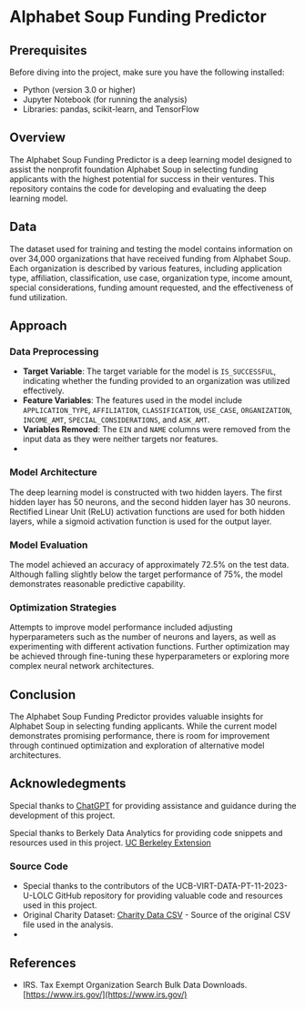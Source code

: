 # Alphabet Soup Funding Predictor

## Prerequisites

Before diving into the project, make sure you have the following installed:

- Python (version 3.0 or higher)
- Jupyter Notebook (for running the analysis)
- Libraries: pandas, scikit-learn, and TensorFlow

## Overview

The Alphabet Soup Funding Predictor is a deep learning model designed to assist the nonprofit foundation Alphabet Soup in selecting funding applicants with the highest potential for success in their ventures. This repository contains the code for developing and evaluating the deep learning model.

## Data

The dataset used for training and testing the model contains information on over 34,000 organizations that have received funding from Alphabet Soup. Each organization is described by various features, including application type, affiliation, classification, use case, organization type, income amount, special considerations, funding amount requested, and the effectiveness of fund utilization.

## Approach

### Data Preprocessing

- **Target Variable**: The target variable for the model is `IS_SUCCESSFUL`, indicating whether the funding provided to an organization was utilized effectively.
- **Feature Variables**: The features used in the model include `APPLICATION_TYPE`, `AFFILIATION`, `CLASSIFICATION`, `USE_CASE`, `ORGANIZATION`, `INCOME_AMT`, `SPECIAL_CONSIDERATIONS`, and `ASK_AMT`.
- **Variables Removed**: The `EIN` and `NAME` columns were removed from the input data as they were neither targets nor features.
- 
### Model Architecture

The deep learning model is constructed with two hidden layers. The first hidden layer has 50 neurons, and the second hidden layer has 30 neurons. Rectified Linear Unit (ReLU) activation functions are used for both hidden layers, while a sigmoid activation function is used for the output layer.

### Model Evaluation

The model achieved an accuracy of approximately 72.5% on the test data. Although falling slightly below the target performance of 75%, the model demonstrates reasonable predictive capability.

### Optimization Strategies

Attempts to improve model performance included adjusting hyperparameters such as the number of neurons and layers, as well as experimenting with different activation functions. Further optimization may be achieved through fine-tuning these hyperparameters or exploring more complex neural network architectures.

## Conclusion

The Alphabet Soup Funding Predictor provides valuable insights for Alphabet Soup in selecting funding applicants. While the current model demonstrates promising performance, there is room for improvement through continued optimization and exploration of alternative model architectures.

## Acknowledegments

Special thanks to [ChatGPT](https://www.openai.com/gpt) for providing assistance and guidance during the development of this project.

Special thanks to Berkely Data Analytics for providing code snippets and resources used in this project. [UC Berkeley Extension](https://extension.berkeley.edu/)

### Source Code

- Special thanks to the contributors of the UCB-VIRT-DATA-PT-11-2023-U-LOLC GitHub repository for providing valuable code and resources used in this project.
- Original Charity Dataset: [Charity Data CSV](https://static.bc-edx.com/data/dl-1-2/m21/lms/starter/charity_data.csv) - Source of the original CSV file used in the analysis.
- 
## References

- IRS. Tax Exempt Organization Search Bulk Data Downloads. [https://www.irs.gov/](https://www.irs.gov/)

